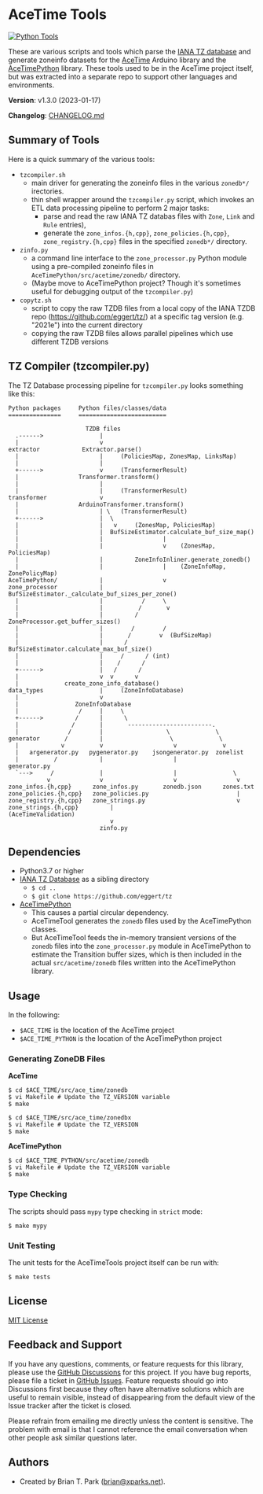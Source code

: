 # AceTime Tools

[![Python Tools](https://github.com/bxparks/AceTimeTools/actions/workflows/python_tools.yml/badge.svg)](https://github.com/bxparks/AceTimeTools/actions/workflows/python_tools.yml)

These are various scripts and tools which parse the [IANA
TZ database](https://www.iana.org/time-zones) and generate zoneinfo datasets for
the [AceTime](https://github.com/bxparks/AceTime) Arduino library and the
[AceTimePython](https://github.com/bxparks/AceTimePython) library. These tools
used to be in the AceTime project itself, but was extracted into a separate repo
to support other languages and environments.

**Version**: v1.3.0 (2023-01-17)

**Changelog**: [CHANGELOG.md](CHANGELOG.md)

## Summary of Tools

Here is a quick summary of the various tools:

* `tzcompiler.sh`
    * main driver for generating the zoneinfo files in the various `zonedb*/`
      irectories.
    * thin shell wrapper around the `tzcompiler.py` script, which invokes an ETL
      data processing pipeline to perform 2 major tasks:
        * parse and read the raw IANA TZ databas files with `Zone`, `Link` and
        `Rule` entries),
        * generate the `zone_infos.{h,cpp}`, `zone_policies.{h,cpp}`,
        `zone_registry.{h,cpp}` files in the specified `zonedb*/` directory.
* `zinfo.py`
    * a command line interface to the `zone_processor.py` Python
      module using a pre-compiled zoneinfo files in
      `AceTimePython/src/acetime/zonedb/` directory.
    * (Maybe move to AceTimePython project? Though it's sometimes useful for
      debugging output of the `tzcompiler.py`)
* `copytz.sh`
    * script to copy the raw TZDB files from a local copy of the IANA TZDB repo
      (https://github.com/eggert/tz/) at a specific tag version (e.g. "2021e")
      into the current directory
    * copying the raw TZDB files allows parallel pipelines which use different
      TZDB versions

## TZ Compiler (tzcompiler.py)

The TZ Database processing pipeline for `tzcompiler.py` looks something like
this:

```
Python packages     Python files/classes/data
===============     =========================

                      TZDB files
  .------>                |
  |                       v
extractor            Extractor.parse()
  |                       |     (PoliciesMap, ZonesMap, LinksMap)
  |                       |
  +------>                v     (TransformerResult)
  |                 Transformer.transform()
  |                       |
  |                       |     (TransformerResult)
transformer               v
  |                 ArduinoTransformer.transform()
  |                       | \   (TransformerResult)
  +------>                |  \
  |                       |   v     (ZonesMap, PoliciesMap)
  |                       |  BufSizeEstimator.calculate_buf_size_map()
  |                       |                 |
  |                       |                 v    (ZonesMap, PoliciesMap)
  |                       |         ZoneInfoInliner.generate_zonedb()
  |                       |                 |    (ZoneInfoMap, ZonePolicyMap)
AceTimePython/            |                 v
zone_processor            |     BufSizeEstimator._calculate_buf_sizes_per_zone()
  |                       |           /     \
  |                       |          /       v
  |                       |         /       ZoneProcessor.get_buffer_sizes()
  |                       |        /        /
  |                       |       /        v  (BufSizeMap)
  |                       |      /  BufSizeEstimator.calculate_max_buf_size()
  |                       |     /      / (int)
  |                       |    /      /
  +------>                |   /      /
  |                       v  v      v
  |             create_zone_info_database()
data_types                |     (ZoneInfoDatabase)
  |                       v
  |                ZoneInfoDatabase
  |                 /     |     \
  +------>         /      |      \
  |               /       |       ------------------------.
  |              /        |                  \             \
generator       /         |                   \             \
  |            v          v                    v             v
  |   argenerator.py   pygenerator.py    jsongenerator.py  zonelist
  |          /            |                    |           generator.py
  `--->     /             |                    |                \
           v              v                    v                 v
zone_infos.{h,cpp}      zone_infos.py       zonedb.json      zones.txt
zone_policies.{h,cpp}   zone_policies.py                         |
zone_registry.{h,cpp}   zone_strings.py                          v
zone_strings.{h,cpp}         |                           (AceTimeValidation)
                             v
                          zinfo.py
```

## Dependencies

* Python3.7 or higher
* [IANA TZ Database](https://github.com/eggert/tz) as a sibling directory
    * `$ cd ..`
    * `$ git clone https://github.com/eggert/tz`
* [AceTimePython](https://github.com/bxparks/AceTimePython)
    * This causes a partial circular dependency.
    * AceTimeTool generates the `zonedb` files used by the AceTimePython
      classes.
    * But AceTimeTool feeds the in-memory transient versions of the `zonedb`
      files into the `zone_processor.py` module in AceTimePython to estimate the
      Transition buffer sizes, which is then included in the actual
      `src/acetime/zonedb` files written into the AceTimePython library.

## Usage

In the following:

* `$ACE_TIME` is the location of the AceTime project
* `$ACE_TIME_PYTHON` is the location of the AceTimePython project

### Generating ZoneDB Files

**AceTime**

```
$ cd $ACE_TIME/src/ace_time/zonedb
$ vi Makefile # Update the TZ_VERSION variable
$ make

$ cd $ACE_TIME/src/ace_time/zonedbx
$ vi Makefile # Update the TZ_VERSION
$ make
```

**AceTimePython**

```
$ cd $ACE_TIME_PYTHON/src/acetime/zonedb
$ vi Makefile # Update the TZ_VERSION variable
$ make
```

### Type Checking

The scripts should pass `mypy` type checking in `strict` mode:
```
$ make mypy
```

### Unit Testing

The unit tests for the AceTimeTools project itself can be run with:
```
$ make tests
```

<a name="License"></a>
## License

[MIT License](https://opensource.org/licenses/MIT)

<a name="FeedbackAndSupport"></a>
## Feedback and Support

If you have any questions, comments, or feature requests for this library,
please use the [GitHub
Discussions](https://github.com/bxparks/AceTimeTools/discussions) for this
project. If you have bug reports, please file a ticket in [GitHub
Issues](https://github.com/bxparks/AceTimeTools/issues). Feature requests should
go into Discussions first because they often have alternative solutions which
are useful to remain visible, instead of disappearing from the default view of
the Issue tracker after the ticket is closed.

Please refrain from emailing me directly unless the content is sensitive. The
problem with email is that I cannot reference the email conversation when other
people ask similar questions later.

<a name="Authors"></a>
## Authors

* Created by Brian T. Park (brian@xparks.net).
